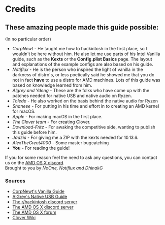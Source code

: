 # Credits

## These amazing people made this guide possible:

\(In no particular order\)

* _CorpNewt_ - He taught me how to hackintosh in the first place, so I wouldn't be here without him.  He also let me use parts of his Intel Vanilla guide, such as the **Kexts** or the **Config.plist Basics** page. The layout and explanations of the example configs are also based on his guide.
* _Notiflux_ - He is the person who inspired the light of vanilla in the darkness of distro's, or less poetically said he showed me that you do not in fact **have** to use a distro for AMD machines. Lots of this guide was based on knowledge learned from him.
* _Algrey and Ydeng -_ These are the folks who have come up with the patches needed for native USB and native audio on Ryzen.
* _Toleda_ - He also worked on the basis behind the native audio for Ryzen
* _Shaneee -_ For putting in his time and effort in to creating an AMD kernel for macOS.
* _Apple_ - For making macOS in the first place.
* _The Clover team -_ For creating Clover.
* _Download-Fritz -_ For awaking the competitive side, wanting to publish this guide before him.
* _Jadzia -_ For giving me a ZIP with the kexts needed for 10.13.6.
* _AlexTheGreat4000 -_ Some master bugcatching
* **You** - For reading the guide!

If you for some reason feel the need to ask any questions, you can contact us on the [AMD OS X discord](https://discord.gg/wT8R5Ar).  
Brought to you by _NoOne, Notiflux and DhinakG_

### Sources

* [CorpNewt's Vanilla Guide](https://hackintosh.gitbook.io/-r-hackintosh-vanilla-desktop-guide/)
* [AlGrey's Native USB Guide](https://forum.amd-osx.com/viewtopic.php?f=24&t=4986)
* [The r/hackintosh discord server](https://discord.gg/9gvcdFj)
* [The AMD OS X discord server](https://discord.gg/QXuW558)
* [The AMD OS X forum](https://amd-osx.com)
* [Clover Wiki](https://clover-wiki.zetam.org/Home)

